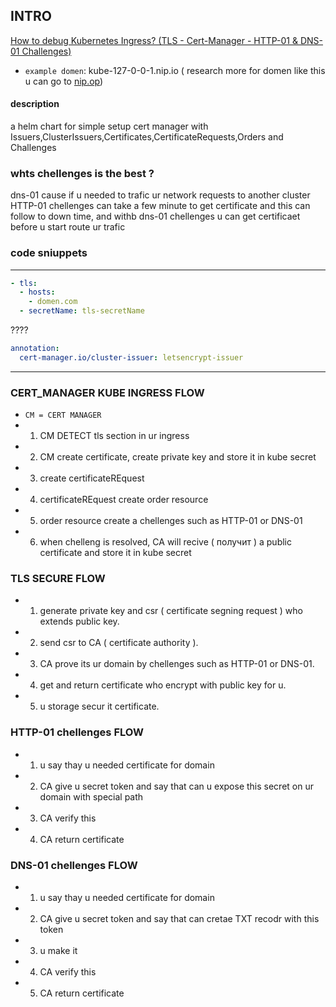 ## INTRO

[How to debug Kubernetes Ingress? (TLS - Cert-Manager - HTTP-01 & DNS-01 Challenges)](https://www.youtube.com/watch?v=DJ2sa49iEKo)

- `example domen`: kube-127-0-0-1.nip.io ( research more for domen like this u can go to [nip.op](https://nip.io/))

#### description

a helm chart for simple setup cert manager with Issuers,ClusterIssuers,Certificates,CertificateRequests,Orders and Challenges


### whts chellenges is the best ?

 dns-01 cause if u needed to trafic ur network requests to another cluster HTTP-01 chellenges can take a few minute to get 
 certificate and this can follow to down time, and withb dns-01 chellenges u can get certificaet before u start route ur trafic

### code sniuppets
---

```yaml
- tls:
  - hosts:
    - domen.com
  - secretName: tls-secretName
```

????
```yaml
annotation:
  cert-manager.io/cluster-issuer: letsencrypt-issuer
```

---

### CERT_MANAGER KUBE INGRESS FLOW

- `CM = CERT MANAGER` 
- 1. CM DETECT tls section in ur ingress
- 2. CM create certificate, create private key and store it in kube secret
- 3. create certificateREquest 
- 4. certificateREquest create order resource
- 5. order resource create a chellenges such as HTTP-01 or DNS-01
- 6. when chelleng is resolved, CA will recive ( получит ) a public certificate and store it in kube secret

### TLS SECURE FLOW

- 1. generate private key and csr ( certificate segning request ) who extends public key.
- 2. send csr to CA ( certificate authority ).
- 3. CA prove its ur domain by chellenges such as HTTP-01 or DNS-01.
- 4. get and return certificate who encrypt with public key for u.
- 5. u storage secur it certificate.

### HTTP-01 chellenges FLOW 

- 1. u say thay u needed certificate for domain
- 2. CA give u secret token and say that can u expose this secret on ur domain with special path
- 3. CA verify this
- 4. CA return certificate

### DNS-01 chellenges FLOW

- 1. u say thay u needed certificate for domain
- 2. CA give u secret token and say that can cretae TXT recodr with this token
- 3. u make it
- 4. CA verify this
- 5. CA return certificate